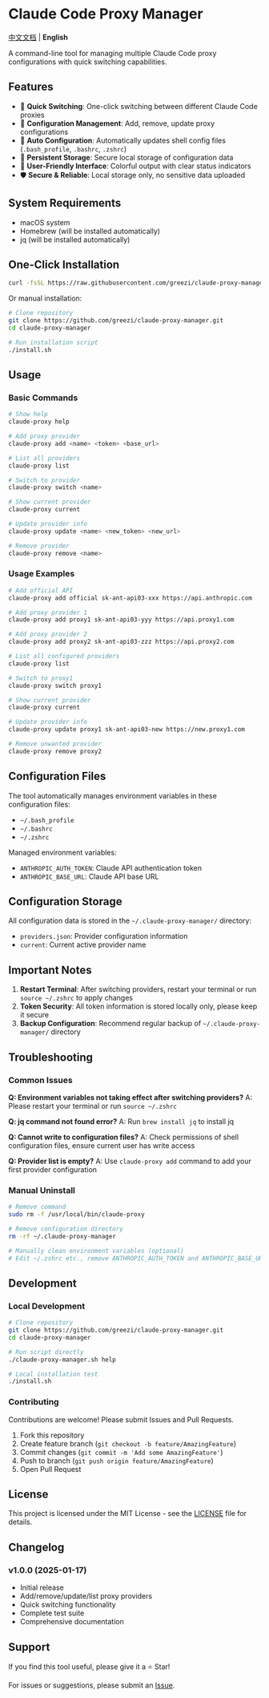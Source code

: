 # Claude Code Proxy Manager

[中文文档](README.md) | **English**

A command-line tool for managing multiple Claude Code proxy configurations with quick switching capabilities.

## Features

- 🚀 **Quick Switching**: One-click switching between different Claude Code proxies
- 📝 **Configuration Management**: Add, remove, update proxy configurations
- 🔧 **Auto Configuration**: Automatically updates shell config files (`.bash_profile`, `.bashrc`, `.zshrc`)
- 💾 **Persistent Storage**: Secure local storage of configuration data
- 🎨 **User-Friendly Interface**: Colorful output with clear status indicators
- 🛡️ **Secure & Reliable**: Local storage only, no sensitive data uploaded

## System Requirements

- macOS system
- Homebrew (will be installed automatically)
- jq (will be installed automatically)

## One-Click Installation

```bash
curl -fsSL https://raw.githubusercontent.com/greezi/claude-proxy-manager/main/install.sh | bash
```

Or manual installation:

```bash
# Clone repository
git clone https://github.com/greezi/claude-proxy-manager.git
cd claude-proxy-manager

# Run installation script
./install.sh
```

## Usage

### Basic Commands

```bash
# Show help
claude-proxy help

# Add proxy provider
claude-proxy add <name> <token> <base_url>

# List all providers
claude-proxy list

# Switch to provider
claude-proxy switch <name>

# Show current provider
claude-proxy current

# Update provider info
claude-proxy update <name> <new_token> <new_url>

# Remove provider
claude-proxy remove <name>
```

### Usage Examples

```bash
# Add official API
claude-proxy add official sk-ant-api03-xxx https://api.anthropic.com

# Add proxy provider 1
claude-proxy add proxy1 sk-ant-api03-yyy https://api.proxy1.com

# Add proxy provider 2  
claude-proxy add proxy2 sk-ant-api03-zzz https://api.proxy2.com

# List all configured providers
claude-proxy list

# Switch to proxy1
claude-proxy switch proxy1

# Show current provider
claude-proxy current

# Update provider info
claude-proxy update proxy1 sk-ant-api03-new https://new.proxy1.com

# Remove unwanted provider
claude-proxy remove proxy2
```

## Configuration Files

The tool automatically manages environment variables in these configuration files:

- `~/.bash_profile`
- `~/.bashrc` 
- `~/.zshrc`

Managed environment variables:
- `ANTHROPIC_AUTH_TOKEN`: Claude API authentication token
- `ANTHROPIC_BASE_URL`: Claude API base URL

## Configuration Storage

All configuration data is stored in the `~/.claude-proxy-manager/` directory:

- `providers.json`: Provider configuration information
- `current`: Current active provider name

## Important Notes

1. **Restart Terminal**: After switching providers, restart your terminal or run `source ~/.zshrc` to apply changes
2. **Token Security**: All token information is stored locally only, please keep it secure
3. **Backup Configuration**: Recommend regular backup of `~/.claude-proxy-manager/` directory

## Troubleshooting

### Common Issues

**Q: Environment variables not taking effect after switching providers?**
A: Please restart your terminal or run `source ~/.zshrc`

**Q: jq command not found error?**
A: Run `brew install jq` to install jq

**Q: Cannot write to configuration files?**
A: Check permissions of shell configuration files, ensure current user has write access

**Q: Provider list is empty?**
A: Use `claude-proxy add` command to add your first provider configuration

### Manual Uninstall

```bash
# Remove command
sudo rm -f /usr/local/bin/claude-proxy

# Remove configuration directory
rm -rf ~/.claude-proxy-manager

# Manually clean environment variables (optional)
# Edit ~/.zshrc etc., remove ANTHROPIC_AUTH_TOKEN and ANTHROPIC_BASE_URL related lines
```

## Development

### Local Development

```bash
# Clone repository
git clone https://github.com/greezi/claude-proxy-manager.git
cd claude-proxy-manager

# Run script directly
./claude-proxy-manager.sh help

# Local installation test
./install.sh
```

### Contributing

Contributions are welcome! Please submit Issues and Pull Requests.

1. Fork this repository
2. Create feature branch (`git checkout -b feature/AmazingFeature`)
3. Commit changes (`git commit -m 'Add some AmazingFeature'`)
4. Push to branch (`git push origin feature/AmazingFeature`)
5. Open Pull Request

## License

This project is licensed under the MIT License - see the [LICENSE](LICENSE) file for details.

## Changelog

### v1.0.0 (2025-01-17)
- Initial release
- Add/remove/update/list proxy providers
- Quick switching functionality
- Complete test suite
- Comprehensive documentation

## Support

If you find this tool useful, please give it a ⭐️ Star!

For issues or suggestions, please submit an [Issue](https://github.com/greezi/claude-proxy-manager/issues).